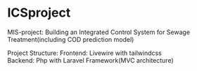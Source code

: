 # ICSproject
MIS-project: Building an Integrated Control System for Sewage Treatment(including COD prediction model)

Project Structure:
Frontend: Livewire with tailwindcss </br>
Backend: Php with Laravel Framework(MVC architecture)
